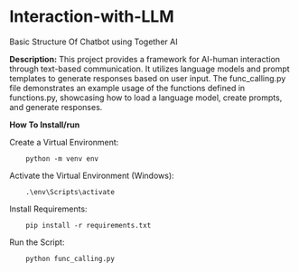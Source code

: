 # Interaction-with-LLM
Basic Structure Of Chatbot using Together AI


**Description:**
This project provides a framework for AI-human interaction through text-based communication. It utilizes language models and prompt templates to generate responses based on user input. The func_calling.py file demonstrates an example usage of the functions defined in functions.py, showcasing how to load a language model, create prompts, and generate responses.


**How To Install/run** 

  Create a Virtual Environment:
  
        python -m venv env

  Activate the Virtual Environment (Windows):
  
        .\env\Scripts\activate
  
  Install Requirements:
        
        pip install -r requirements.txt
  
  Run the Script:
        
        python func_calling.py

